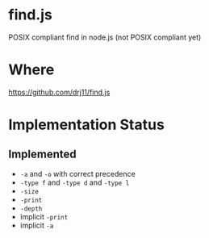 # find.js

POSIX compliant find in node.js (not POSIX
compliant yet)

# Where

https://github.com/drj11/find.js

# Implementation Status

## Implemented

* `-a` and `-o` with correct precedence
* `-type f` and `-type d` and `-type l`
* `-size`
* `-print`
* `-depth`
* implicit `-print`
* implicit `-a`
